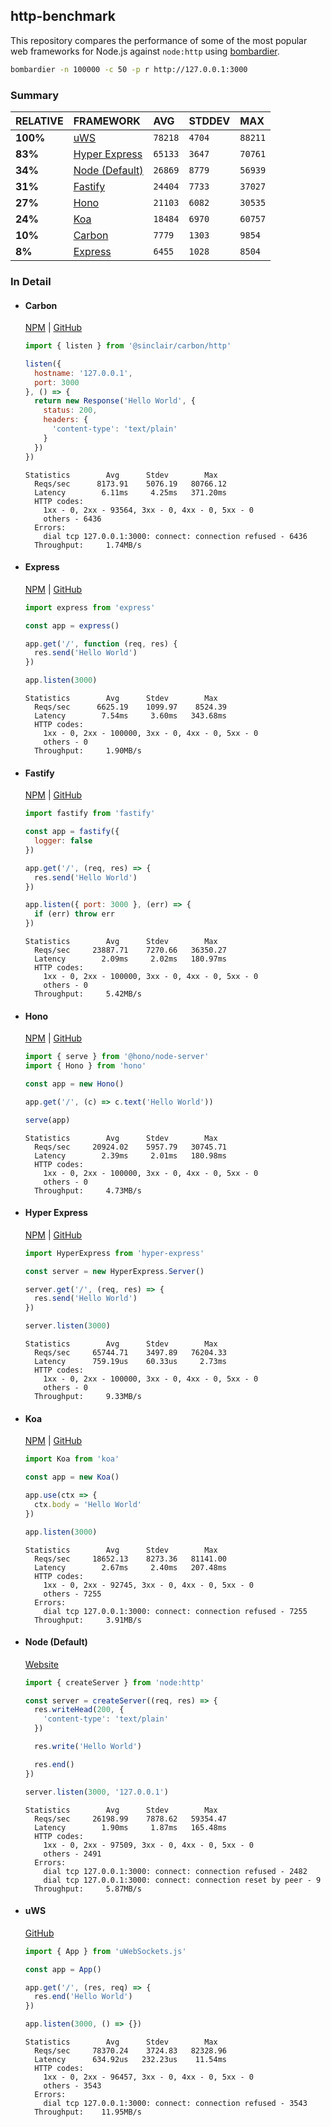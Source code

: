 ## http-benchmark

This repository compares the performance of some of the most popular web frameworks for Node.js against `node:http` using [bombardier](https://github.com/codesenberg/bombardier).

```bash
bombardier -n 100000 -c 50 -p r http://127.0.0.1:3000
```

### Summary

| RELATIVE | FRAMEWORK | AVG | STDDEV | MAX |
| :--- | :--- | :--- | :--- | :--- |
| **100%** | [uWS](#uws) | `78218` | `4704` | `88211` |
| **83%** | [Hyper Express](#hyper-express) | `65133` | `3647` | `70761` |
| **34%** | [Node (Default)](#node-default) | `26869` | `8779` | `56939` |
| **31%** | [Fastify](#fastify) | `24404` | `7733` | `37027` |
| **27%** | [Hono](#hono) | `21103` | `6082` | `30535` |
| **24%** | [Koa](#koa) | `18484` | `6970` | `60757` |
| **10%** | [Carbon](#carbon) | `7779` | `1303` | `9854` |
| **8%** | [Express](#express) | `6455` | `1028` | `8504` |


### In Detail

- #### Carbon
  [NPM](https://npmjs.com/@sinclair/carbon) | [GitHub](https://github.com/sinclairzx81/carbon)
  ```js
  import { listen } from '@sinclair/carbon/http'

  listen({
    hostname: '127.0.0.1',
    port: 3000
  }, () => {
    return new Response('Hello World', {
      status: 200,
      headers: {
        'content-type': 'text/plain'
      }
    })
  })
  ```

  ```
  Statistics        Avg      Stdev        Max
    Reqs/sec      8173.91    5076.19   80766.12
    Latency        6.11ms     4.25ms   371.20ms
    HTTP codes:
      1xx - 0, 2xx - 93564, 3xx - 0, 4xx - 0, 5xx - 0
      others - 6436
    Errors:
      dial tcp 127.0.0.1:3000: connect: connection refused - 6436
    Throughput:     1.74MB/s
  ```

- #### Express
  [NPM](https://npmjs.com/express) | [GitHub](https://github.com/expressjs/express)
  ```js
  import express from 'express'

  const app = express()

  app.get('/', function (req, res) {
    res.send('Hello World')
  })

  app.listen(3000)
  ```

  ```
  Statistics        Avg      Stdev        Max
    Reqs/sec      6625.19    1099.97    8524.39
    Latency        7.54ms     3.60ms   343.68ms
    HTTP codes:
      1xx - 0, 2xx - 100000, 3xx - 0, 4xx - 0, 5xx - 0
      others - 0
    Throughput:     1.90MB/s
  ```

- #### Fastify
  [NPM](https://npmjs.com/fastify) | [GitHub](https://github.com/fastify/fastify)
  ```js
  import fastify from 'fastify'

  const app = fastify({
    logger: false
  })

  app.get('/', (req, res) => {
    res.send('Hello World')
  })

  app.listen({ port: 3000 }, (err) => {
    if (err) throw err
  })
  ```

  ```
  Statistics        Avg      Stdev        Max
    Reqs/sec     23887.71    7270.66   36350.27
    Latency        2.09ms     2.02ms   180.97ms
    HTTP codes:
      1xx - 0, 2xx - 100000, 3xx - 0, 4xx - 0, 5xx - 0
      others - 0
    Throughput:     5.42MB/s
  ```

- #### Hono
  [NPM](https://npmjs.com/hono) | [GitHub](https://github.com/honojs/hono)
  ```js
  import { serve } from '@hono/node-server'
  import { Hono } from 'hono'

  const app = new Hono()

  app.get('/', (c) => c.text('Hello World'))

  serve(app)
  ```

  ```
  Statistics        Avg      Stdev        Max
    Reqs/sec     20924.02    5957.79   30745.71
    Latency        2.39ms     2.01ms   180.98ms
    HTTP codes:
      1xx - 0, 2xx - 100000, 3xx - 0, 4xx - 0, 5xx - 0
      others - 0
    Throughput:     4.73MB/s
  ```

- #### Hyper Express
  [NPM](https://npmjs.com/hyper-express) | [GitHub](https://github.com/kartikk221/hyper-express)
  ```js
  import HyperExpress from 'hyper-express'

  const server = new HyperExpress.Server()

  server.get('/', (req, res) => {
    res.send('Hello World')
  })

  server.listen(3000)
  ```

  ```
  Statistics        Avg      Stdev        Max
    Reqs/sec     65744.71    3497.89   76204.33
    Latency      759.19us    60.33us     2.73ms
    HTTP codes:
      1xx - 0, 2xx - 100000, 3xx - 0, 4xx - 0, 5xx - 0
      others - 0
    Throughput:     9.33MB/s
  ```

- #### Koa
  [NPM](https://npmjs.com/koa) | [GitHub](https://github.com/koajs/koa)
  ```js
  import Koa from 'koa'

  const app = new Koa()

  app.use(ctx => {
    ctx.body = 'Hello World'
  })

  app.listen(3000)
  ```

  ```
  Statistics        Avg      Stdev        Max
    Reqs/sec     18652.13    8273.36   81141.00
    Latency        2.67ms     2.40ms   207.48ms
    HTTP codes:
      1xx - 0, 2xx - 92745, 3xx - 0, 4xx - 0, 5xx - 0
      others - 7255
    Errors:
      dial tcp 127.0.0.1:3000: connect: connection refused - 7255
    Throughput:     3.91MB/s
  ```

- #### Node (Default)
  [Website](https://nodejs.org/api/http.html)
  ```js
  import { createServer } from 'node:http'

  const server = createServer((req, res) => {
    res.writeHead(200, {
      'content-type': 'text/plain'
    })

    res.write('Hello World')

    res.end()
  })

  server.listen(3000, '127.0.0.1')
  ```

  ```
  Statistics        Avg      Stdev        Max
    Reqs/sec     26198.99    7878.62   59354.47
    Latency        1.90ms     1.87ms   165.48ms
    HTTP codes:
      1xx - 0, 2xx - 97509, 3xx - 0, 4xx - 0, 5xx - 0
      others - 2491
    Errors:
      dial tcp 127.0.0.1:3000: connect: connection refused - 2482
      dial tcp 127.0.0.1:3000: connect: connection reset by peer - 9
    Throughput:     5.87MB/s
  ```

- #### uWS
  [GitHub](https://github.com/uNetworking/uWebSockets.js)
  ```js
  import { App } from 'uWebSockets.js'

  const app = App()

  app.get('/', (res, req) => {
    res.end('Hello World')
  })

  app.listen(3000, () => {})
  ```

  ```
  Statistics        Avg      Stdev        Max
    Reqs/sec     78370.24    3724.83   82328.96
    Latency      634.92us   232.23us    11.54ms
    HTTP codes:
      1xx - 0, 2xx - 96457, 3xx - 0, 4xx - 0, 5xx - 0
      others - 3543
    Errors:
      dial tcp 127.0.0.1:3000: connect: connection refused - 3543
    Throughput:    11.95MB/s
  ```


